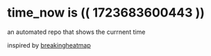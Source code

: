 # time_now is (( 1723683600443 ))

an automated repo that shows the currnent time

inspired by [breakingheatmap](https://github.com/breakingheatmap/breakingheatmap)